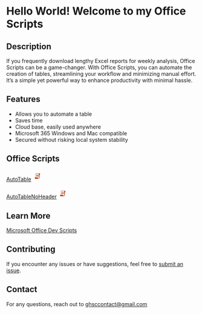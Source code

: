 # Hello World! Welcome to my Office Scripts

## Description
If you frequently download lengthy Excel reports for weekly analysis, Office Scripts can be a game-changer. With Office Scripts, you can automate the creation of tables, streamlining your workflow and minimizing manual effort. It’s a simple yet powerful way to enhance productivity with minimal hassle.

## Features
- Allows you to automate a table
- Saves time
- Cloud base, easily used anywhere
- Microsoft 365 Windows and Mac compatible
- Secured without risking local system stability

## Office Scripts
[AutoTable](./autotable/autotable.md)<img src="/autotable/images/oslogo.png" width="30"/>

[AutoTableNoHeader](./autotable/autotablenh.md)<img src="/autotable/images/oslogo.png" width="30"/>

## Learn More
[Microsoft Office Dev Scripts](https://learn.microsoft.com/en-us/office/dev/scripts/)


## Contributing
If you encounter any issues or have suggestions, feel free to [submit an issue](../../issues).


## Contact
For any questions, reach out to ghsccontact@gmail.com



